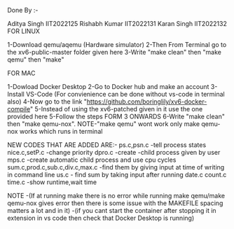 Done By :-


Aditya Singh IIT2022125
Rishabh Kumar IIT2022131
Karan Singh IIT2022132
FOR LINUX

1-Download qemu/aqemu (Hardware simulator)
2-Then From Terminal go to the xv6-public-master folder given here
3-Write "make clean" then "make qemu" then "make"


FOR MAC

1-Dowload Docker Desktop
2-Go to Docker hub and make an account
3-Install VS-Code (For convienience can be done without vs-code in terminal also)
4-Now go to the link "https://github.com/boringlily/xv6-docker-compile"
5-Instead of using the xv6-patched given in it use the one provided here
5-Follow the steps FORM 3 ONWARDS 
6-Write "make clean" then "make qemu-nox".
NOTE-"make qemu" wont work only make qemu-nox works which runs in terminal


NEW CODES THAT ARE ADDED ARE:-
ps.c,psn.c -tell process states
nice.c,setP.c -change priority
dpro.c -create -child process given by user
mps.c -create automatic child process and use cpu cycles
sum.c,prod.c,sub.c,div.c,max.c -find them by giving input at time of writing in command line
us.c - find sum by taking input after running 
date.c 
count.c 
time.c -show runtime,wait time



NOTE -(If at running make there is no error while running make qemu/make qemu-nox gives error then there is some issue with the MAKEFILE 
       spacing matters a lot and in it)
     -(if you cant start the container after stopping it in extension in vs code then check that Docker Desktop is running)  

